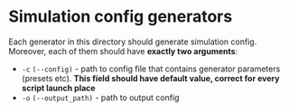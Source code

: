 # Simulation config generators

Each generator in this directory should generate simulation config. Moreover, each of them should have **exactly two arguments**:
- `-c` `(--config)` - path to config file that contains generator parameters (presets etc). **This field should have default value, correct for every script launch place**
- `-o` `(--output_path)` - path to output config